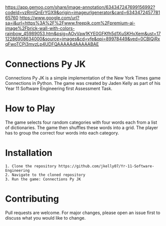 
https://app.gemoo.com/share/image-annotation/634347247699156992?codeId=vzRmlQnErYGX9&origin=imageurlgenerator&card=634347245778165760
https://www.google.com/url?sa=i&url=https%3A%2F%2Fwww.freepik.com%2Fpremium-ai-image%2Fbrick-wall-with-colors-rainbow_45989053.htm&psig=AOvVaw1KYE0GFKfh5d1XuSKHvXem&ust=1712286908634000&source=images&cd=vfe&opi=89978449&ved=0CBIQjRxqFwoTCPi3mvzLp4UDFQAAAAAdAAAAABAE
# Connections Py JK

Connections Py JK is a simple implementation of the New York Times game Connections in Python. The game was created by Jaden Kelly as part of his Year 11 Software Engineering first Assessment Task.

# How to Play
The game selects four random categories with four words each from a list of dictionaries. The game then shuffles these words into a grid. The player has to group the correct four words into each category.

# Installation
    1. Clone the repository https://github.com/jkelly07/Yr-11-Software-Engineering
    2. Navigate to the cloned repository
    3. Run the game: Connections Py JK

# Contributing
Pull requests are welcome. For major changes, please open an issue first to discuss what you would like to change.


